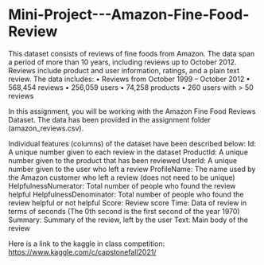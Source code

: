 # Mini-Project---Amazon-Fine-Food-Review

This dataset consists of reviews of fine foods from Amazon. The data span a period of more than 10 years, 
including reviews up to October 2012. Reviews include product and user information, ratings, and a plain 
text review. The data includes:
• Reviews from October 1999 – October 2012
• 568,454 reviews
• 256,059 users
• 74,258 products
• 260 users with > 50 reviews

In this assignment, you will be working with the Amazon Fine Food Reviews Dataset. The data has been provided in the assignment folder (amazon_reviews.csv). 

Individual features (columns) of the dataset have been described below:
Id: A unique number given to each review in the dataset
ProductId: A unique number given to the product that has been reviewed
UserId: A unique number given to the user who left a review
ProfileName: The name used by the Amazon customer who left a review (does not need to be unique)
HelpfulnessNumerator: Total number of people who found the review helpful
HelpfulnessDenominator: Total number of people who found the review helpful or not helpful
Score: Review score
Time: Data of review in terms of seconds (The 0th second is the first second of the year 1970)
Summary: Summary of the review, left by the user
Text: Main body of the review

Here is a link to the kaggle in class competition: https://www.kaggle.com/c/capstonefall2021/
